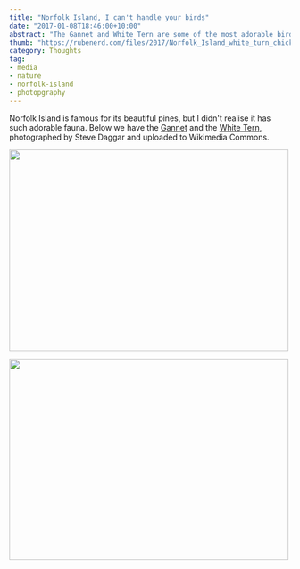 ```yaml
---
title: "Norfolk Island, I can't handle your birds"
date: "2017-01-08T18:46:00+10:00"
abstract: "The Gannet and White Tern are some of the most adorable birds I've ever seen."
thumb: "https://rubenerd.com/files/2017/Norfolk_Island_white_turn_chick.jpg"
category: Thoughts
tag:
- media
- nature
- norfolk-island
- photopgraphy
---
```

Norfolk Island is famous for its beautiful pines, but I didn't realise it has such adorable fauna. Below we have the [Gannet] and the [White Tern], photographed by Steve Daggar and uploaded to Wikimedia Commons.

<p><img src="https://rubenerd.com/files/2017/Norfolk_Island_Gannet_chick.jpg" alt="" srcset="https://rubenerd.com/files/2017/Norfolk_Island_Gannet_chick.jpg 1x, https://rubenerd.com/files/2017/Norfolk_Island_Gannet_chick@2x.jpg 2x" style="width:500px; height:360px" /></p>

<p><img src="https://rubenerd.com/files/2017/Norfolk_Island_white_turn_chick.jpg" alt="" srcset="https://rubenerd.com/files/2017/Norfolk_Island_white_turn_chick.jpg 1x, https://rubenerd.com/files/2017/Norfolk_Island_white_turn_chick@2x.jpg 2x" style="width:500px; height:360px" /></p>

[Gannet]: https://en.wikipedia.org/wiki/File:Norfolk_Island_Gannet_chick.jpg
[White Tern]: https://en.wikipedia.org/wiki/File:Norfolk_Island_white_turn_chick.jpg

